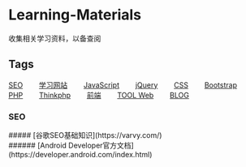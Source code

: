 # Learning-Materials
收集相关学习资料，以备查阅
 
## Tags
[SEO](#seo)&emsp;&emsp;
[学习网站](#study)&emsp;&emsp;
[JavaScript](#javascript)&emsp;&emsp;
[jQuery](#jquery)&emsp;&emsp;
[CSS](#css)&emsp;&emsp;
[Bootstrap](#bootstrap)&emsp;&emsp;
[PHP](#php)&emsp;&emsp;
[Thinkphp](#thinkphp)&emsp;&emsp;
[前端](#frontend)&emsp;&emsp;
[TOOL Web](#tool)&emsp;&emsp;
[BLOG](#blog)&emsp;&emsp;
  
<h3 id="seo">SEO</h3>
  ##### [谷歌SEO基础知识](https://varvy.com/)<br/>
  ###### [Android Developer官方文档](https://developer.android.com/index.html)

